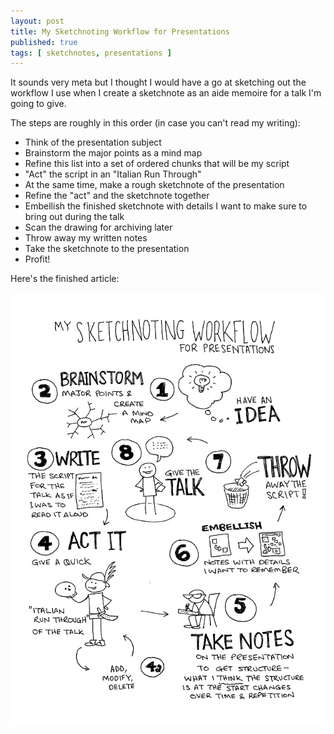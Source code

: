 ```yaml
---
layout: post
title: My Sketchnoting Workflow for Presentations
published: true
tags: [ sketchnotes, presentations ]
---
```


It sounds very meta but I thought I would have a go at sketching out the 
workflow I use when I create a sketchnote as an aide memoire for a talk I'm 
going to give.

The steps are roughly in this order (in case you can't read my writing):

* Think of the presentation subject
* Brainstorm the major points as a mind map
* Refine this list into a set of ordered chunks that will be my script
* "Act" the script in an "Italian Run Through"
* At the same time, make a rough sketchnote of the presentation
* Refine the "act" and the sketchnote together
* Embellish the finished sketchnote with details I want to make sure to bring out during the talk
* Scan the drawing for archiving later
* Throw away my written notes
* Take the sketchnote to the presentation
* Profit!

Here's the finished article:

[![scanned version](/img/derek-graham-sketchnote-process-bw-lofi.png "Sketchote process")](/img/derek-graham-sketchnote-process-bw-scan.png)

